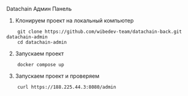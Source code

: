 Datachain Админ Панель

1) Клонируем проект на локальный компьютер

```
    git clone https://github.com/wibedev-team/datachain-back.git datachain-admin
    cd datachain-admin
```

2) Запускаем проект

```
    docker compose up
```

3) Запускаем проект и проверяем

```
    curl https://188.225.44.3:8080/admin
```